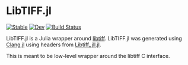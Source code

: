 # LibTIFF.jl

[![Stable](https://img.shields.io/badge/docs-stable-blue.svg)](https://mkitti.github.io/LibTIFF.jl/stable/)
[![Dev](https://img.shields.io/badge/docs-dev-blue.svg)](https://mkitti.github.io/LibTIFF.jl/dev/)
[![Build Status](https://github.com/mkitti/LibTIFF.jl/actions/workflows/CI.yml/badge.svg?branch=main)](https://github.com/mkitti/LibTIFF.jl/actions/workflows/CI.yml?query=branch%3Amain)

LibTIFF.jl is a Julia wrapper around [libtiff](http://www.libtiff.org/). LibTIFF.jl was generated using [Clang.jl](https://github.com/JuliaInterop/Clang.jl) using headers from [Libtiff_jll.jl](https://github.com/JuliaBinaryWrappers/Libtiff_jll.jl).

This is meant to be low-level wrapper around the libtiff C interface.
